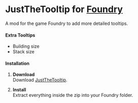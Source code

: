 # JustTheTooltip for [Foundry](https://www.foundry-game.com/)

A mod for the game Foundry to add more detailed tooltips. 

#### Extra Tooltips
- Building size
- Stack size

#### Installation

1. **Download**  
Download [JustTheTooltip](https://github.com/erkle64/JustTheTooltip/releases).

2. **Install**  
Extract everything inside the zip into your Foundry folder.
